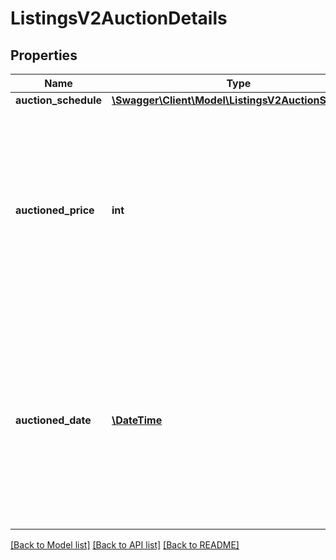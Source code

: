 # ListingsV2AuctionDetails

## Properties
Name | Type | Description | Notes
------------ | ------------- | ------------- | -------------
**auction_schedule** | [**\Swagger\Client\Model\ListingsV2AuctionSchedule**](ListingsV2AuctionSchedule.md) |  | [optional] 
**auctioned_price** | **int** | The auctioned price entered by the Advertiser.  This price will only be visible if allowed by the Advertiser  and the listing as been auctioned | [optional] 
**auctioned_date** | [**\DateTime**](\DateTime.md) | The listing&#x27;s last auctioned date and time specified by the Advertiser.  This will only be visible if the listing has been auctioned.  DateTime is in a local timezone. | [optional] 

[[Back to Model list]](../../README.md#documentation-for-models) [[Back to API list]](../../README.md#documentation-for-api-endpoints) [[Back to README]](../../README.md)

